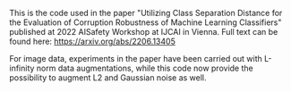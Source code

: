 This is the code used in the paper 
"Utilizing Class Separation Distance for the Evaluation of Corruption Robustness of Machine Learning Classifiers"
published at 2022 AISafety Workshop at IJCAI in Vienna.
Full text can be found here:
https://arxiv.org/abs/2206.13405

For image data, experiments in the paper have been carried out with L-infinity norm data augmentations, while this code now provide the possibility to augment L2 and Gaussian noise as well.
